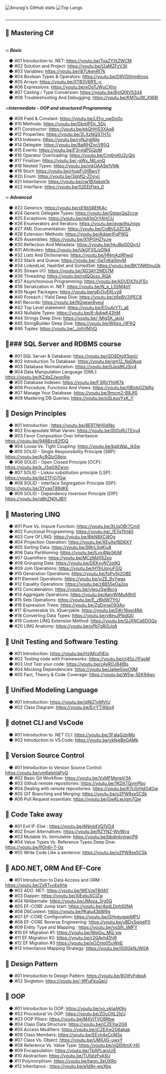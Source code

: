 ![Anurag's GitHub stats](https://github-readme-stats.vercel.app/api?username=metigator&show_icons=true&theme=transparent)
![Top Langs](https://github-readme-stats.vercel.app/api/top-langs/?username=metigator&hide_progress=true)
<br><br>
**** 
🚩 Mastering C#
---
<br>➩ ***Basic***<br><br>
 &nbsp;&nbsp;&nbsp;◆ #01 Introduction to .NET: https://youtu.be/TxaZYXtZWCM<br>
 &nbsp;&nbsp;&nbsp;◆ #02 Solution and Project: https://youtu.be/t2aMZFzV3jI<br>
 &nbsp;&nbsp;&nbsp;◆ #03 Variables: https://youtu.be/j87UkenRf7k<br>
 &nbsp;&nbsp;&nbsp;◆ #04 Boolean Types & Operators: https://youtu.be/D9VD0mn6mss<br>
 &nbsp;&nbsp;&nbsp;◆ #05 Arrays: https://youtu.be/XTB3V6R1L-c<br>
 &nbsp;&nbsp;&nbsp;◆ #06 Expressions: https://youtu.be/eOqTJWuCXho<br>
 &nbsp;&nbsp;&nbsp;◆ #07 Casting / Type Conversion: https://youtu.be/ByIQf4VS2d4<br>
 &nbsp;&nbsp;&nbsp;◆ #08 Troubleshooting And Debugging: https://youtu.be/KM7oJW_XW8I<br>
<br>➩***Intermediate - OOP and structured Programming***<br><br>
 &nbsp;&nbsp;&nbsp;◆ #09 Field & Constant: https://youtu.be/LEhv_owDo0o<br>
 &nbsp;&nbsp;&nbsp;◆ #10 Methods: https://youtu.be/GkmlPDc_5Dc<br>
 &nbsp;&nbsp;&nbsp;◆ #11 Constructor: https://youtu.be/pkQHHS3XAa8<br>
 &nbsp;&nbsp;&nbsp;◆ #12 Properties: https://youtu.be/2LXzNQSTHTc<br>
 &nbsp;&nbsp;&nbsp;◆ #13 Indexers: https://youtu.be/rvNJrgj6ilg<br>
 &nbsp;&nbsp;&nbsp;◆ #14 Delegate: https://youtu.be/8aWHZncV95Q<br>
 &nbsp;&nbsp;&nbsp;◆ #15 Events: https://youtu.be/F3ryldPGQoM<br>
 &nbsp;&nbsp;&nbsp;◆ #16 Operator Overloading: https://youtu.be/Cm6mKU2cQls<br>
 &nbsp;&nbsp;&nbsp;◆ #17 Finalizer: https://youtu.be/-gWx_NILonQ<br>
 &nbsp;&nbsp;&nbsp;◆ #18 Nested Types: https://youtu.be/mkOAASe1VMk<br>
 &nbsp;&nbsp;&nbsp;◆ #19 Stuct: https://youtu.be/rhupFUHBwvY<br>
 &nbsp;&nbsp;&nbsp;◆ #20 Enum: https://youtu.be/3pbfQ-ZDoyc<br>
 &nbsp;&nbsp;&nbsp;◆ #21 Inheritance: https://youtu.be/cw1BXqkok1k<br>
 &nbsp;&nbsp;&nbsp;◆ #22 Interface: https://youtu.be/02EEtFtes_0<br>
<br>➩ ***Advanced***<br><br>
 &nbsp;&nbsp;&nbsp;◆ #23 Generics: https://youtu.be/xE6bS6EfKAc<br>
 &nbsp;&nbsp;&nbsp;◆ #24 Generic Delegate Types: https://youtu.be/QgiaxQa2ccw<br>
 &nbsp;&nbsp;&nbsp;◆ #25 Exceptions: https://youtu.be/mA1pOrYAHCU<br>
 &nbsp;&nbsp;&nbsp;◆ #26 Enumerators and Iterators: https://youtu.be/qvqp9qJnigs<br>
 &nbsp;&nbsp;&nbsp;◆ #27 XML Documentation: https://youtu.be/CoBhSJiZCSA<br>
 &nbsp;&nbsp;&nbsp;◆ #28 Extension Methods: https://youtu.be/AdperlFqPWQ<br>
 &nbsp;&nbsp;&nbsp;◆ #29 Assemblies: https://youtu.be/X1IPGHZ1yJw<br>
 &nbsp;&nbsp;&nbsp;◆ #30 Reflection And Metadata: https://youtu.be/hkuBpG0QyrU<br>
 &nbsp;&nbsp;&nbsp;◆ #31 Attributes: https://youtu.be/UkGF0SJzDN4<br>
 &nbsp;&nbsp;&nbsp;◆ #32 Lists And Dictionaries: https://youtu.be/HNmAzIRfwoI<br>
 &nbsp;&nbsp;&nbsp;◆ #33 Stack and Queue: https://youtu.be/-GpTnKa0myM<br>
 &nbsp;&nbsp;&nbsp;◆ #34 LinkedList, HashSet and SortedSet: https://youtu.be/BKYiNKfmuGk<br>
 &nbsp;&nbsp;&nbsp;◆ #35 Stream I/O: https://youtu.be/XG3AY2MDj7M<br>
 &nbsp;&nbsp;&nbsp;◆ #36 Threading: https://youtu.be/ndQQssx_RQA<br>
 &nbsp;&nbsp;&nbsp;◆ #37 Asynchronous Programming: https://youtu.be/kDUDX3VJFEc<br>
 &nbsp;&nbsp;&nbsp;◆ #38 Serialization in .NET: https://youtu.be/N_e_L5SM4nY<br>
 &nbsp;&nbsp;&nbsp;◆ #39 Nuget Packages: https://youtu.be/gErOvEKLyz8<br>
 &nbsp;&nbsp;&nbsp;◆ #40 Foreach / Yield Deep Dive: https://youtu.be/z6eBV2iPEC8<br>
 &nbsp;&nbsp;&nbsp;◆ #41 Records: https://youtu.be/N2qewr8yeuI<br>
 &nbsp;&nbsp;&nbsp;◆ #42 Top Level statement: https://youtu.be/EOu4cYTj_aE<br>
 &nbsp;&nbsp;&nbsp;◆ #43 Nullable Types: https://youtu.be/6-AdjwK43hM<br>
 &nbsp;&nbsp;&nbsp;◆ #44 Strings Deep Dive: https://youtu.be/-Mtg5K_iaoU<br>
 &nbsp;&nbsp;&nbsp;◆ #45 StringBuilder Deep Dive: https://youtu.be/W6zq_rllF6Q<br>
 &nbsp;&nbsp;&nbsp;◆ #46 Tuples: https://youtu.be/_JofriINlVQ<br>
 

🚩### SQL Server and RDBMS course
---
 &nbsp;&nbsp;&nbsp;◆ #01 SQL Server & Database: https://youtu.be/QO8DtgX5pnU<br>
 &nbsp;&nbsp;&nbsp;◆ #02 Introduction To Database: https://youtu.be/gm12_NaDAug<br>
 &nbsp;&nbsp;&nbsp;◆ #03 Database Normalization: https://youtu.be/0Jps8KJSjy4<br>
 &nbsp;&nbsp;&nbsp;◆ #04 Data Manipulation Language (DML): https://youtu.be/KZdqZJwsnRw<br>
 &nbsp;&nbsp;&nbsp;◆ #05 Database Indexes: https://youtu.be/F3jRzYhjW7k<br>
 &nbsp;&nbsp;&nbsp;◆ #06 Procedure, Functions And Views: https://youtu.be/0BIobGZlkRg<br>
 &nbsp;&nbsp;&nbsp;◆ #07 Manage Your Database: https://youtu.be/9mcm2-B8Jf0<br>
 &nbsp;&nbsp;&nbsp;◆ #08 Mastering DB Queries: https://youtu.be/oSLeuvYxK_Y<br>

 
🚩 Design Principles
---
 &nbsp;&nbsp;&nbsp;◆ #01 Introduction : https://youtu.be/8ERTNH0diNo<br>
 &nbsp;&nbsp;&nbsp;◆ #02 Encapsulate What Varies: https://youtu.be/IDOoRUTEsy4<br>
 &nbsp;&nbsp;&nbsp;◆ #03 Favor Composition Over Inheritance: https://youtu.be/948Bzy82fDQ<br>
 &nbsp;&nbsp;&nbsp;◆ #04 Loose Vs. Tight Coupling: https://youtu.be/bpkWaL_lkSw<br>
 &nbsp;&nbsp;&nbsp;◆ #05 SOLID - Single Responsibility Principle [SRP]: https://youtu.be/AcBQlzG8eio<br>
 &nbsp;&nbsp;&nbsp;◆ #06 SOLID - Open Closed Principle [OCP]: https://youtu.be/k_JSqG9Zwvo<br>
 &nbsp;&nbsp;&nbsp;◆ #07 SOLID - Liskov substitution principle [LSP]: https://youtu.be/jbt2TFjO7Gw<br>
 &nbsp;&nbsp;&nbsp;◆ #08 SOLID - Interface Segregation Principle [ISP]: https://youtu.be/3YvagT89dKE<br>
 &nbsp;&nbsp;&nbsp;◆ #09 SOLID - Dependency Inversion Principle [DIP]: https://youtu.be/q8hZN0tJlBY<br>
 
🚩 Mastering LINQ
---
  &nbsp;&nbsp;&nbsp;◆ #01 Pure Vs. Impure Function: https://youtu.be/XLIqOBr7Cm0<br>
  &nbsp;&nbsp;&nbsp;◆ #02 Functional Programming: https://youtu.be/_fE7q11rt40<br>
  &nbsp;&nbsp;&nbsp;◆ #03 Core Of LINQ: https://youtu.be/8jkN8XCj9Og<br>
  &nbsp;&nbsp;&nbsp;◆ #04 Projection Operation: https://youtu.be/XEuXe18D6XY<br>
  &nbsp;&nbsp;&nbsp;◆ #05 Sorting Data: https://youtu.be/5RtrL0qKju8<br>
  &nbsp;&nbsp;&nbsp;◆ #06 Data Partitioning: https://youtu.be/ILyx4Np5KiM<br>
  &nbsp;&nbsp;&nbsp;◆ #07 Quantifiers: https://youtu.be/MCzMd1I52xg<br>
  &nbsp;&nbsp;&nbsp;◆ #08 Grouping Data: https://youtu.be/DEKxvN7zp9Q<br>
  &nbsp;&nbsp;&nbsp;◆ #09 Join Operations: https://youtu.be/H11HJqyuFGQ<br>
  &nbsp;&nbsp;&nbsp;◆ #10 Generation Operations: https://youtu.be/fpPv5ji2OBE<br>
  &nbsp;&nbsp;&nbsp;◆ #11 Element Operations: https://youtu.be/yiZE_9vYwas<br>
  &nbsp;&nbsp;&nbsp;◆ #12 Equality Operations: https://youtu.be/z8B55eOa2es<br>
  &nbsp;&nbsp;&nbsp;◆ #13 Concatenation: https://youtu.be/yIeoJ3w9bcg<br>
  &nbsp;&nbsp;&nbsp;◆ #14 Aggregate Operations: https://youtu.be/AwvWjMuA9h0<br>
  &nbsp;&nbsp;&nbsp;◆ #15 Sets Operations: https://youtu.be/E_zBIdW7YtU<br>
  &nbsp;&nbsp;&nbsp;◆ #16 Expression Trees: https://youtu.be/ZgDxnaO93Ao<br>
  &nbsp;&nbsp;&nbsp;◆ #17 IEnumerable Vs. IQueryable: https://youtu.be/DKr16qsi4RA<br>
  &nbsp;&nbsp;&nbsp;◆ #18 Converting Data Types: https://youtu.be/v8eyJPIbdQ0 <br>
  &nbsp;&nbsp;&nbsp;◆ #19 Custom LINQ Extension Method: https://youtu.be/QJXNCa6DGQs<br>
  &nbsp;&nbsp;&nbsp;◆ #20 LINQ Anatomy: https://youtu.be/oPbTgRi0JoA<br>
  
🚩 Unit Testing and Software Testing
---
 &nbsp;&nbsp;&nbsp;◆ #01 Introduction: https://youtu.be/HzjMcd1jEio<br>
 &nbsp;&nbsp;&nbsp;◆ #02 Testing code with Frameworks: https://youtu.be/cI45zJ1FapM<br>
 &nbsp;&nbsp;&nbsp;◆ #03 Unit Test your code: https://youtu.be/cAyROJ84tBs<br>
 &nbsp;&nbsp;&nbsp;◆ #04 Mocking Dependencies: https://youtu.be/JaIeeGqsO9M<br>
 &nbsp;&nbsp;&nbsp;◆ #05 Fact, Theory & Code Coverage:  https://youtu.be/W5w-5EK94wc<br>
 
🚩 Unified Modeling Language
---
 &nbsp;&nbsp;&nbsp;◆ #01 Introduction: https://youtu.be/qlNlZ1xMVtU<br>
 &nbsp;&nbsp;&nbsp;◆ #02 Class Diagram: https://youtu.be/ErrYTi9ibx4 <br>
 

🚩 dotnet CLI and VsCode
---
 &nbsp;&nbsp;&nbsp;◆ #01 Introduction to .NET CLI: https://youtu.be/3FaIaGzbjMs<br>
 &nbsp;&nbsp;&nbsp;◆ #02 Introduction to VS.Code: https://youtu.be/ykfeeBeGAMk<br>
 
🚩 Version Source Control
---
 &nbsp;&nbsp;&nbsp;◆ #01 Introduction to Version Source Control: https://youtu.be/vmKeIpVaPvQ<br>
 &nbsp;&nbsp;&nbsp;◆ #02 Basic Git Workflow: https://youtu.be/VxMFMgnpV3A<br>
 &nbsp;&nbsp;&nbsp;◆ #03 Github remote repositories: https://youtu.be/1KDXTQvmPbo<br>
 &nbsp;&nbsp;&nbsp;◆ #04 Dealing with remote repositories: https://youtu.be/K7cGrHdO4Ow<br>
 &nbsp;&nbsp;&nbsp;◆ #05 GIT Branching and Merging: https://youtu.be/o2PW8xe5CSk<br>
 &nbsp;&nbsp;&nbsp;◆ #06 Pull Request essentials: https://youtu.be/GwKLwJgm7Qw<br>
 
🚩 Code Take away
 ---
 &nbsp;&nbsp;&nbsp;◆ #01 Evil IF-Else : https://youtu.be/ANnd4VQ1VD4<br>
 &nbsp;&nbsp;&nbsp;◆ #02 Enum Alternatives: https://youtu.be/RZYNZ-WvWcg<br>
 &nbsp;&nbsp;&nbsp;◆ #03 Mutable Vs. Immutable: https://youtu.be/bbdmknnwcP8<br>
 &nbsp;&nbsp;&nbsp;◆ #04 Value Types Vs. Reference Types Deep Dive: https://youtu.be/lfGh6r-T-0g<br>
 &nbsp;&nbsp;&nbsp;◆ #05 Write Code Like a sentence: https://youtu.be/o2PW8xe5CSk <br>

🚩 ADO.NET, ORM And EF-Core
 ---
 &nbsp;&nbsp;&nbsp;◆ #01 Introduction to Data Access and ORM : https://youtu.be/ZxRTyoEeXhk<br>
 &nbsp;&nbsp;&nbsp;◆ #02 ADO .NET: https://youtu.be/WEVJeTBifAY<br>
 &nbsp;&nbsp;&nbsp;◆ #03 Dapper: https://youtu.be/XjExbuSCIZw<br>
 &nbsp;&nbsp;&nbsp;◆ #04 NHibernate: https://youtu.be/JMqza_3rg5Q<br>
 &nbsp;&nbsp;&nbsp;◆ #05 EF-CORE Jump start: https://youtu.be/4edLDnhS0NA<br>
 &nbsp;&nbsp;&nbsp;◆ #06 DbContext: https://youtu.be/fKaIu43bW6g<br>
 &nbsp;&nbsp;&nbsp;◆ #07 EF-CORE Configuration: https://youtu.be/GHyeugqpMPU<br>
 &nbsp;&nbsp;&nbsp;◆ #08 EF-CORE Reverse Engineering: https://youtu.be/vBDvSqiseP0<br>
 &nbsp;&nbsp;&nbsp;◆ #09 Entity Type and Mapping : https://youtu.be/vsS9j_ljMFY<br>
 &nbsp;&nbsp;&nbsp;◆ #10 EF Migration #1: https://youtu.be/WqiGu_MQ-xw<br>
 &nbsp;&nbsp;&nbsp;◆ #11 EF Migration #2: https://youtu.be/r2GAvh41hj8<br>
 &nbsp;&nbsp;&nbsp;◆ #12 EF Migration #3 https://youtu.be/pOZmq05uWnE<br>
 &nbsp;&nbsp;&nbsp;◆ #13 Inheritance Mapping Strategy: https://youtu.be/i5lSGkNJW0A<br>
 
🚩 Design Pattern
 ---
 &nbsp;&nbsp;&nbsp;◆ #01 Introduction to Design Pattern: https://youtu.be/8OitfyFqboA<br>
 &nbsp;&nbsp;&nbsp;◆ #02 Singleton: https://youtu.be/-9fFuFkuQeU<br>

🚩 OOP 
 ---
 &nbsp;&nbsp;&nbsp;◆ #01 Introduction to OOP: https://youtu.be/vo_vktaAK9o<br>
 &nbsp;&nbsp;&nbsp;◆ #02 Procedural Vs OOP: https://youtu.be/ZOuOltL2IsU<br>
 &nbsp;&nbsp;&nbsp;◆ #03 OOP Pillars: https://youtu.be/M4VjTVO8Rbw<br>
 &nbsp;&nbsp;&nbsp;◆ #04 Class Data Structure: https://youtu.be/iCZEXw2G6<br>
 &nbsp;&nbsp;&nbsp;◆ #05 Access Modifiers: https://youtu.be/iCZEXw2G6akak<br>
 &nbsp;&nbsp;&nbsp;◆ #06 Class Members: https://youtu.be/EEyh4xCcMSs<br>
 &nbsp;&nbsp;&nbsp;◆ #07 Class Vs. Object: https://youtu.be/UMIUlG-uwxY<br>
 &nbsp;&nbsp;&nbsp;◆ #08 Reference Vs. Value Type: https://youtu.be/oQI0ItmX-H0<br>
 &nbsp;&nbsp;&nbsp;◆ #09 Encapsulation: https://youtu.be/TbAPLaruUjE<br>
 &nbsp;&nbsp;&nbsp;◆ #10 Abstraction: https://youtu.be/TUfatzFvASU<br>
 &nbsp;&nbsp;&nbsp;◆ #11 Polymorphism: https://youtu.be/twon_3eUXRo<br>
 &nbsp;&nbsp;&nbsp;◆ #12 Inheritance : https://youtu.be/a1d9y-wxXbs<br>



